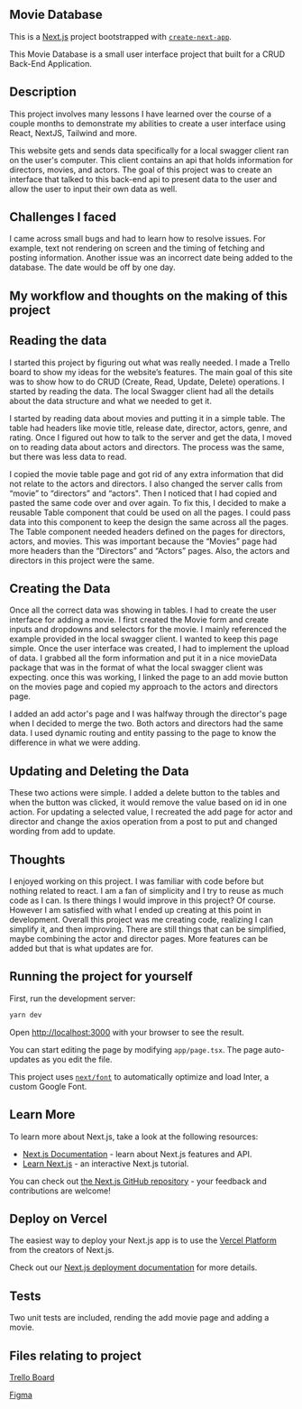 ## Movie Database

This is a [Next.js](https://nextjs.org/) project bootstrapped with [`create-next-app`](https://github.com/vercel/next.js/tree/canary/packages/create-next-app).

This Movie Database is a small user interface project that built for a CRUD Back-End Application. 

## Description

This project involves many lessons I have learned over the course of a couple months to demonstrate my abilities to create a user interface using React, NextJS, Tailwind and more.

This website gets and sends data specifically for a local swagger client ran on the user's computer. This client contains an api that holds information for directors, movies, and actors. The goal of this project was to create an interface that talked to this back-end api to present data to the user and allow the user to input their own data as well. 

## Challenges I faced

I came across small bugs and had to learn how to resolve issues. For example, text not rendering on screen and the timing of fetching and posting information. Another issue was an incorrect date being added to the database. The date would be off by one day. 

## My workflow and thoughts on the making of this project

## Reading the data

I started this project by figuring out what was really needed. I made a Trello board to show my ideas for the website’s features. The main goal of this site was to show how to do CRUD (Create, Read, Update, Delete) operations. I started by reading the data. The local Swagger client had all the details about the data structure and what we needed to get it.

I started by reading data about movies and putting it in a simple table. The table had headers like movie title, release date, director, actors, genre, and rating. Once I figured out how to talk to the server and get the data, I moved on to reading data about actors and directors. The process was the same, but there was less data to read.

I copied the movie table page and got rid of any extra information that did not relate to the actors and directors. I also changed the server calls from “movie” to “directors” and “actors". Then I noticed that I had copied and pasted the same code over and over again. To fix this, I decided to make a reusable Table component that could be used on all the pages. I could pass data into this component to keep the design the same across all the pages. The Table component needed headers defined on the pages for directors, actors, and movies. This was important because the “Movies” page had more headers than the “Directors” and “Actors” pages. Also, the actors and directors in this project were the same. 

## Creating the Data

Once all the correct data was showing in tables. I had to create the user interface for adding a movie. I first created the Movie form and create inputs and dropdowns and selectors for the movie. I mainly referenced the example provided in the local swagger client. I wanted to keep this page simple. Once the user interface was created, I had to implement the upload of data. I grabbed all the form information and put it in a nice movieData package that was in the format of what the local swagger client was expecting. once this was working, I linked the page to an add movie button on the movies page and copied my approach to the actors and directors page. 

I added an add actor's page and I was halfway through the director's page when I decided to merge the two. Both actors and directors had the same data. I used dynamic routing and entity passing to the page to know the difference in what we were adding.


## Updating and Deleting the Data

These two actions were simple. I added a delete button to the tables and when the button was clicked, it would remove the value based on id in one action. For updating a selected value, I recreated the add page for actor and director and change the axios operation from a post to put and changed wording from add to update. 

## Thoughts

I enjoyed working on this project. I was familiar with code before but nothing related to react. I am a fan of simplicity and I try to reuse as much code as I can. Is there things I would improve in this project? Of course. However I am satisfied with what I ended up creating at this point in development. Overall this project was me creating code, realizing I can simplify it, and then improving. There are still things that can be simplified, maybe combining the actor and director pages. More features can be added but that is what updates are for.


## Running the project for yourself

First, run the development server:

```bash
yarn dev
```

Open [http://localhost:3000](http://localhost:3000) with your browser to see the result.

You can start editing the page by modifying `app/page.tsx`. The page auto-updates as you edit the file.

This project uses [`next/font`](https://nextjs.org/docs/basic-features/font-optimization) to automatically optimize and load Inter, a custom Google Font.


## Learn More

To learn more about Next.js, take a look at the following resources:

- [Next.js Documentation](https://nextjs.org/docs) - learn about Next.js features and API.
- [Learn Next.js](https://nextjs.org/learn) - an interactive Next.js tutorial.

You can check out [the Next.js GitHub repository](https://github.com/vercel/next.js/) - your feedback and contributions are welcome!

## Deploy on Vercel

The easiest way to deploy your Next.js app is to use the [Vercel Platform](https://vercel.com/new?utm_medium=default-template&filter=next.js&utm_source=create-next-app&utm_campaign=create-next-app-readme) from the creators of Next.js.

Check out our [Next.js deployment documentation](https://nextjs.org/docs/deployment) for more details.


## Tests

Two unit tests are included, rending the add movie page and adding a movie.


## Files relating to project

[Trello Board](https://trello.com/b/eNjtxTSP/front-end-spring-2024)

[Figma](https://www.figma.com/design/N3CLZkN7IMpW1GZmXMkXZi/Movie-Database?node-id=5-1185&node-type=canvas&t=LMMl8ldxuWcKELFr-0)